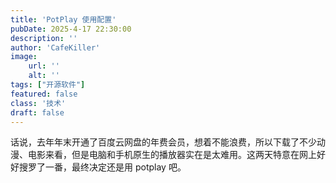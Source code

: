 ```yaml
---
title: 'PotPlay 使用配置'
pubDate: 2025-4-17 22:30:00
description: ''
author: 'CafeKiller'
image:
    url: ''
    alt: ''
tags: ["开源软件"]
featured: false
class: '技术'
draft: false
---
```

话说，去年年末开通了百度云网盘的年费会员，想着不能浪费，所以下载了不少动漫、电影来看，但是电脑和手机原生的播放器实在是太难用。这两天特意在网上好好搜罗了一番，最终决定还是用 potplay 吧。
